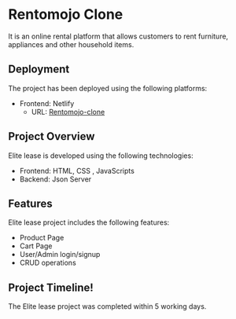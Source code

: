 # Rentomojo Clone
It is an online rental platform that allows customers to rent furniture, appliances and other household items.


## Deployment

The project has been deployed using the following platforms:

- Frontend: Netlify
  - URL: [Rentomojo-clone](https://joyful-valkyrie-7a303c.netlify.app/)


## Project Overview

Elite lease is developed using the following technologies:

- Frontend: HTML, CSS , JavaScripts 
- Backend: Json Server

## Features

Elite lease project includes the following features:

- Product Page
- Cart Page
- User/Admin login/signup
- CRUD operations


## Project Timeline!

The Elite lease project was completed within 5 working days. 
